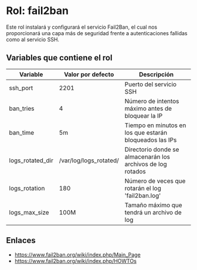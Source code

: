 # Rol: fail2ban

Este rol instalará y configurará el servicio Fail2Ban, el cual nos proporcionará una capa más de seguridad frente a autenticaciones fallidas como al servicio SSH.


## Variables que contiene el rol

| Variable | Valor por defecto | Descripción |
|----------|-------------------|-------------|
| ssh_port | 2201 | Puerto del servicio SSH |
| ban_tries | 4 | Número de intentos máximo antes de bloquear la IP |
| ban_time | 5m | Tiempo en minutos en los que estarán bloqueados las IPs |
| logs_rotated_dir | /var/log/logs_rotated/ | Directorio donde se almacenarán los archivos de log rotados |
| logs_rotation | 180 | Número de veces que rotarán el log 'fail2ban.log' |
| logs_max_size | 100M | Tamaño máximo que tendrá un archivo de log |


## Enlaces

* https://www.fail2ban.org/wiki/index.php/Main_Page
* https://www.fail2ban.org/wiki/index.php/HOWTOs
